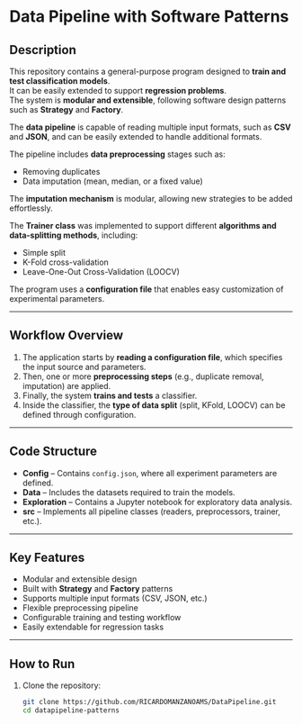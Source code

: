 # Data Pipeline with Software Patterns

## Description

This repository contains a general-purpose program designed to **train and test classification models**.  
It can be easily extended to support **regression problems**.  
The system is **modular and extensible**, following software design patterns such as **Strategy** and **Factory**.

The **data pipeline** is capable of reading multiple input formats, such as **CSV** and **JSON**, and can be easily extended to handle additional formats.

The pipeline includes **data preprocessing** stages such as:
- Removing duplicates  
- Data imputation (mean, median, or a fixed value)

The **imputation mechanism** is modular, allowing new strategies to be added effortlessly.

The **Trainer class** was implemented to support different **algorithms and data-splitting methods**, including:
- Simple split  
- K-Fold cross-validation  
- Leave-One-Out Cross-Validation (LOOCV)

The program uses a **configuration file** that enables easy customization of experimental parameters.

---

## Workflow Overview

1. The application starts by **reading a configuration file**, which specifies the input source and parameters.  
2. Then, one or more **preprocessing steps** (e.g., duplicate removal, imputation) are applied.  
3. Finally, the system **trains and tests** a classifier.  
4. Inside the classifier, the **type of data split** (split, KFold, LOOCV) can be defined through configuration.

---

## Code Structure


- **Config** – Contains `config.json`, where all experiment parameters are defined.  
- **Data** – Includes the datasets required to train the models.  
- **Exploration** – Contains a Jupyter notebook for exploratory data analysis.  
- **src** – Implements all pipeline classes (readers, preprocessors, trainer, etc.).

---

## Key Features

- Modular and extensible design  
- Built with **Strategy** and **Factory** patterns  
- Supports multiple input formats (CSV, JSON, etc.)  
- Flexible preprocessing pipeline  
- Configurable training and testing workflow  
- Easily extendable for regression tasks  

---

## How to Run

1. Clone the repository:
   ```bash
   git clone https://github.com/RICARDOMANZANOAMS/DataPipeline.git
   cd datapipeline-patterns
